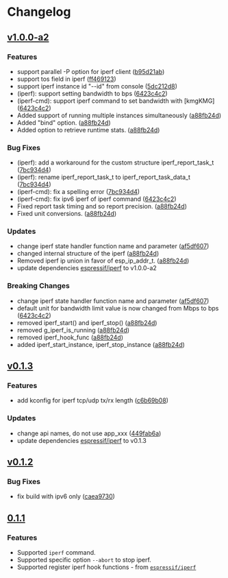 # Changelog

## [v1.0.0-a2](https://github.com/espressif/iperf-cmd/releases/tag/v1.0.0-a2)

### Features

- support parallel -P option for iperf client ([b95d21ab](https://github.com/espressif/iperf-cmd/commit/b95d21ab))
- support tos field in iperf ([ff469123](https://github.com/espressif/iperf-cmd/commit/ff469123))
- support iperf instance id "--id" from console ([5dc212d8](https://github.com/espressif/iperf-cmd/commit/5dc212d8))
- (iperf): support setting bandwidth to bps ([6423c4c2](https://github.com/espressif/iperf-cmd/commit/6423c4c2))
- (iperf-cmd): support iperf command to set bandwidth with [kmgKMG] ([6423c4c2](https://github.com/espressif/iperf-cmd/commit/6423c4c2))
- Added support of running multiple instances simultaneously ([a88fb24d](https://github.com/espressif/iperf-cmd/commit/a88fb24d))
- Added "bind" option. ([a88fb24d](https://github.com/espressif/iperf-cmd/commit/a88fb24d))
- Added option to retrieve runtime stats. ([a88fb24d](https://github.com/espressif/iperf-cmd/commit/a88fb24d))

### Bug Fixes

- (iperf): add a workaround for the custom structure iperf_report_task_t ([7bc934d4](https://github.com/espressif/iperf-cmd/commit/7bc934d4))
- (iperf): rename iperf_report_task_t to iperf_report_task_data_t ([7bc934d4](https://github.com/espressif/iperf-cmd/commit/7bc934d4))
- (iperf-cmd): fix a spelling error ([7bc934d4](https://github.com/espressif/iperf-cmd/commit/7bc934d4))
- (iperf-cmd): fix ipv6 iperf of iperf command ([6423c4c2](https://github.com/espressif/iperf-cmd/commit/6423c4c2))
- Fixed report task timing and so report precision. ([a88fb24d](https://github.com/espressif/iperf-cmd/commit/a88fb24d))
- Fixed unit conversions. ([a88fb24d](https://github.com/espressif/iperf-cmd/commit/a88fb24d))

### Updates

- change iperf state handler function name and parameter ([af5df607](https://github.com/espressif/iperf-cmd/commit/af5df607))
- changed internal structure of the iperf ([a88fb24d](https://github.com/espressif/iperf-cmd/commit/a88fb24d))
- Removed iperf ip union in favor of esp_ip_addr_t. ([a88fb24d](https://github.com/espressif/iperf-cmd/commit/a88fb24d))
- update dependencies [espressif/iperf](https://components.espressif.com/components/espressif/iperf) to v1.0.0-a2

### Breaking Changes

- change iperf state handler function name and parameter ([af5df607](https://github.com/espressif/iperf-cmd/commit/af5df607))
- default unit for bandwidth limit value is now changed from Mbps to bps ([6423c4c2](https://github.com/espressif/iperf-cmd/commit/6423c4c2))
- removed iperf_start() and iperf_stop() ([a88fb24d](https://github.com/espressif/iperf-cmd/commit/a88fb24d))
- removed g_iperf_is_running ([a88fb24d](https://github.com/espressif/iperf-cmd/commit/a88fb24d))
- removed iperf_hook_func ([a88fb24d](https://github.com/espressif/iperf-cmd/commit/a88fb24d))
- added iperf_start_instance, iperf_stop_instance ([a88fb24d](https://github.com/espressif/iperf-cmd/commit/a88fb24d))

## [v0.1.3](https://github.com/espressif/iperf-cmd/releases/tag/v0.1.3)

### Features

- add kconfig for iperf tcp/udp tx/rx length ([c6b69b08](https://github.com/espressif/iperf-cmd/releases/tagc6b69b08))

### Updates

- change api names, do not use app_xxx ([449fab6a](https://github.com/espressif/iperf-cmd/releases/tag449fab6a))
- update dependencies [espressif/iperf](https://components.espressif.com/components/espressif/iperf) to v0.1.3

## [v0.1.2](https://github.com/espressif/iperf-cmd/releases/tag/v0.1.2)

### Bug Fixes

- fix build with ipv6 only ([caea9730](https://github.com/espressif/iperf-cmd/commit/caea9730))

## [0.1.1](https://github.com/espressif/iperf-cmd/releases/tag/v0.1.1)

### Features

- Supported `iperf` command.
- Supported specific option `--abort` to stop iperf.
- Supported register iperf hook functions - from [`espressif/iperf`]()
